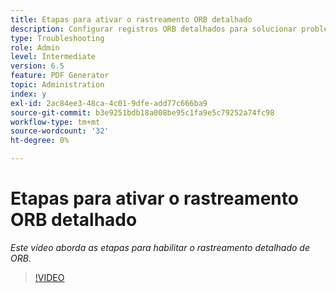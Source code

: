 ```yaml
---
title: Etapas para ativar o rastreamento ORB detalhado
description: Configurar registros ORB detalhados para solucionar problemas do PDF Generator
type: Troubleshooting
role: Admin
level: Intermediate
version: 6.5
feature: PDF Generator
topic: Administration
index: y
exl-id: 2ac84ee3-48ca-4c01-9dfe-add77c666ba9
source-git-commit: b3e9251bdb18a008be95c1fa9e5c79252a74fc98
workflow-type: tm+mt
source-wordcount: '32'
ht-degree: 0%

---
```


# Etapas para ativar o rastreamento ORB detalhado

*Este vídeo aborda as etapas para habilitar o rastreamento detalhado de ORB.*

>[!VIDEO](https://video.tv.adobe.com/v/335526?quality=12&learn=on)
